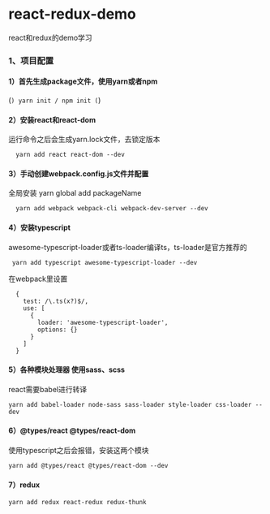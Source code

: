 # react-redux-demo
react和redux的demo学习
### 1、项目配置

#### 1）首先生成package文件，使用yarn或者npm
(```)
  yarn init / npm init
(```)

#### 2）安装react和react-dom
运行命令之后会生成yarn.lock文件，去锁定版本
```
  yarn add react react-dom --dev
```

#### 3）手动创建webpack.config.js文件并配置
全局安装
yarn global add packageName
```
  yarn add webpack webpack-cli webpack-dev-server --dev
```

#### 4）安装typescript
awesome-typescript-loader或者ts-loader编译ts，ts-loader是官方推荐的
```
 yarn add typescript awesome-typescript-loader --dev
```
在webpack里设置
```
  {
    test: /\.ts(x?)$/,
    use: [
      {
        loader: 'awesome-typescript-loader',
        options: {}
      }
    ]
  }
```

#### 5）各种模块处理器 使用sass、scss
react需要babel进行转译
```
yarn add babel-loader node-sass sass-loader style-loader css-loader --dev
```

#### 6）@types/react @types/react-dom
使用typescript之后会报错，安装这两个模块
```
yarn add @types/react @types/react-dom --dev
```

#### 7）redux
```
yarn add redux react-redux redux-thunk
```
